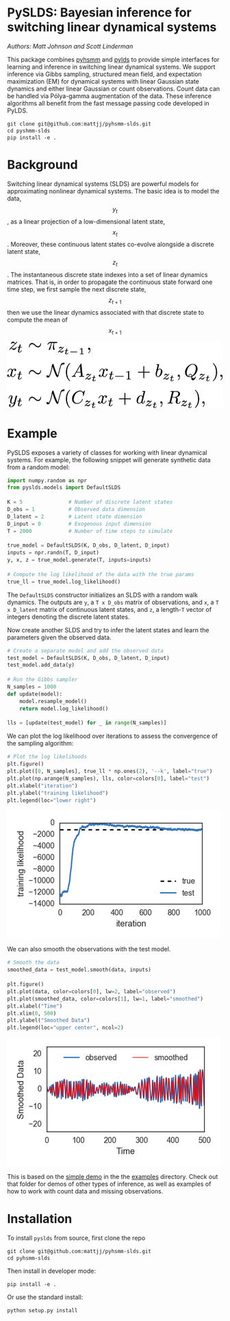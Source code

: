 # PySLDS: Bayesian inference for switching linear dynamical systems
_Authors: Matt Johnson and Scott Linderman_

This package combines [pyhsmm](https://github.com/mattjj/pyhsmm)
and [pylds](https://github.com/mattjj/pylds) to provide simple
interfaces for learning and inference in switching linear dynamical
systems. We support inference via Gibbs sampling,
structured mean field, and expectation maximization (EM) for
dynamical systems with linear Gaussian state dynamics and
either linear Gaussian or count observations. Count data can be
handled via Pólya-gamma augmentation of the data. 
These inference algorithms all benefit from the fast message passing
code developed in PyLDS.

```
git clone git@github.com:mattjj/pyhsmm-slds.git
cd pyshmm-slds
pip install -e .
```

# Background
Switching linear dynamical systems (SLDS) are powerful models
for approximating nonlinear dynamical systems. The basic idea
is to model the data, $$y_t$$, as a linear projection of a low-dimensional
latent state, $$x_t$$. Moreover, these continuous latent states co-evolve 
alongside a discrete latent state, $$z_t$$.  The instantaneous
discrete state indexes into a set of linear dynamics matrices. That is,
in order to propagate the continuous state forward one time step,
we first sample the next discrete state, $$z_{t+1}$$ 
then we use the linear dynamics
associated with that discrete state to compute the mean of $$x_{t+1}$$

![Math](aux/model.png)

# Example
PySLDS exposes a variety of classes for working with linear
dynamical systems. For example, the following snippet will
generate synthetic data from a random model:
```python
import numpy.random as npr
from pyslds.models import DefaultSLDS

K = 5               # Number of discrete latent states
D_obs = 1           # Observed data dimension
D_latent = 2	    # Latent state dimension
D_input = 0	        # Exogenous input dimension
T = 2000  	        # Number of time steps to simulate

true_model = DefaultSLDS(K, D_obs, D_latent, D_input)
inputs = npr.randn(T, D_input)
y, x, z = true_model.generate(T, inputs=inputs)

# Compute the log likelihood of the data with the true params
true_ll = true_model.log_likelihood() 
```
The `DefaultSLDS` constructor initializes an SLDS with a
random walk dynamics. The outputs are `y`, a `T x D_obs` 
matrix of observations, and `x`, a `T x D_latent` matrix
of continuous latent states, and `z`, a length-`T` vector of integers
denoting the discrete latent states.

Now create another SLDS and try to infer the latent states and
learn the parameters given the observed data. 

```python
# Create a separate model and add the observed data
test_model = DefaultSLDS(K, D_obs, D_latent, D_input)
test_model.add_data(y)

# Run the Gibbs sampler
N_samples = 1000
def update(model):
    model.resample_model()
    return model.log_likelihood()

lls = [update(test_model) for _ in range(N_samples)]
```

We can plot the log likelihood over iterations to assess the
convergence of the sampling algorithm:

```python
# Plot the log likelihoods
plt.figure()
plt.plot([0, N_samples], true_ll * np.ones(2), '--k', label="true")
plt.plot(np.arange(N_samples), lls, color=colors[0], label="test")
plt.xlabel("iteration")
plt.ylabel("training likelihood")
plt.legend(loc="lower right")
```
![Log Likelihood](aux/demo_ll.png)

We can also smooth the observations with the test model.
```python
# Smooth the data
smoothed_data = test_model.smooth(data, inputs)

plt.figure()
plt.plot(data, color=colors[0], lw=2, label="observed")
plt.plot(smoothed_data, color=colors[1], lw=1, label="smoothed")
plt.xlabel("Time")
plt.xlim(0, 500)
plt.ylabel("Smoothed Data")
plt.legend(loc="upper center", ncol=2)
```

![Smoothed Data](aux/demo_smooth.png)

This is based on the [simple demo](/examples/simple_demo.py) in the
the [examples](/examples) directory. Check out that folder for demos of other
types of inference, as well as examples of how to work with count
data and missing observations. 

# Installation
To install `pyslds` from source, first clone the repo

    git clone git@github.com:mattjj/pyhsmm-slds.git
    cd pyhsmm-slds

Then install in developer mode:

    pip install -e .

Or use the standard install:

    python setup.py install

